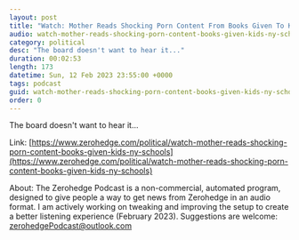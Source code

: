 ```yaml
---
layout: post
title: "Watch: Mother Reads Shocking Porn Content From Books Given To Kids In NY Schools"
audio: watch-mother-reads-shocking-porn-content-books-given-kids-ny-schools-0
category: political
desc: "The board doesn't want to hear it..."
duration: 00:02:53
length: 173
datetime: Sun, 12 Feb 2023 23:55:00 +0000
tags: podcast
guid: watch-mother-reads-shocking-porn-content-books-given-kids-ny-schools-0
order: 0
---
```

The board doesn't want to hear it...

Link: [https://www.zerohedge.com/political/watch-mother-reads-shocking-porn-content-books-given-kids-ny-schools](https://www.zerohedge.com/political/watch-mother-reads-shocking-porn-content-books-given-kids-ny-schools)

About: The Zerohedge Podcast is a non-commercial, automated program, designed to give people a way to get news from Zerohedge in an audio format.  I am actively working on tweaking and improving the setup to create a better listening experience (February 2023).  Suggestions are welcome: [zerohedgePodcast@outlook.com](mailto:zerohedgePodcast@outlook.com)
